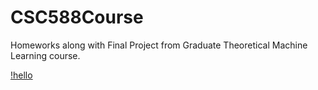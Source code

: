 # CSC588Course
Homeworks along with Final Project from Graduate Theoretical Machine Learning course. 

[!hello](img.png)
